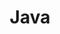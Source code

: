 ---
    title: Java
    permalink: /categories/java/
    layout: category
    author_profile: false
    taxonomy: Java
    
---